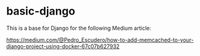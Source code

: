 # basic-django

This is a base for Django for the following Medium article:

https://medium.com/@Pedro_Escudero/how-to-add-memcached-to-your-django-project-using-docker-67c07b627932
